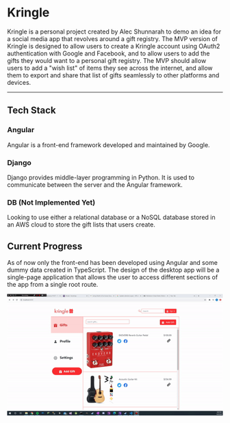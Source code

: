 # Kringle

Kringle is a personal project created by Alec Shunnarah to demo an idea for a social media app that revolves around a gift registry. The MVP version of Kringle is designed to allow users to create a Kringle account using OAuth2 authentication with Google and Facebook, and to allow users to add the gifts they would want to a personal gift registry. The MVP should allow users to add a "wish list" of items they see across the internet, and allow them to export and share that list of gifts seamlessly to other platforms and devices.

---

## Tech Stack

### Angular

Angular is a front-end framework developed and maintained by Google.

### Django

Django provides middle-layer programming in Python. It is used to communicate between the server and the Angular framework.

### DB (Not Implemented Yet)

Looking to use either a relational database or a NoSQL database stored in an AWS cloud to store the gift lists that users create.


## Current Progress

As of now only the front-end has been developed using Angular and some dummy data created in TypeScript. The design of the desktop app
will be a single-page application that allows the user to access different sections of the app from a single root route.

![alt text](./src/assets/gifs/kringle_demo_1.gif)


